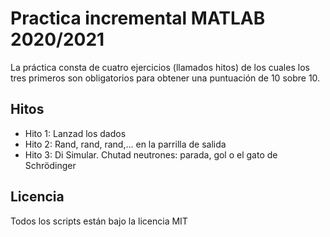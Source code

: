 # Practica incremental MATLAB 2020/2021
La práctica consta de cuatro ejercicios (llamados hitos) de los cuales los tres primeros son obligatorios para obtener una puntuación de 10 sobre 10.

## Hitos
* Hito 1: Lanzad los dados 
* Hito 2: Rand, rand, rand,... en la parrilla de salida
* Hito 3: Di Simular. Chutad neutrones: parada, gol o el gato de Schrödinger

## Licencia
Todos los scripts están bajo la licencia MIT